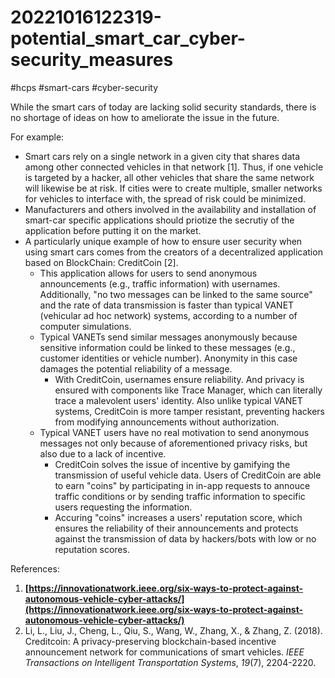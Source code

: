 # 20221016122319-potential_smart_car_cyber-security_measures

#hcps #smart-cars #cyber-security 

While the smart cars of today are lacking solid security standards, there is no shortage of ideas on how to ameliorate the issue in the future.

For example:
- Smart cars rely on a single network in a given city that shares data among other connected vehicles in that network [1]. Thus, if one vehicle is targeted by a hacker, all other vehicles that share the same network will likewise be at risk. If cities were to create multiple, smaller networks for vehicles to interface with, the spread of risk could be minimized.
- Manufacturers and others involved in the availability and installation of smart-car specific applications should priotize the secrutiy of the application before putting it on the market.
- A particularly unique example of how to ensure user security when using smart cars comes from the creators of a decentralized application based on BlockChain: CreditCoin [2].
	- This application allows for users to send anonymous announcements (e.g., traffic information) with usernames. Additionally, "no two messages can be linked to the same source" and the rate of data transmission is faster than typical VANET (vehicular ad hoc network) systems, according to a number of computer simulations.
	- Typical VANETs send similar messages anonymously because sensitive information could be linked to these messages (e.g., customer identities or vehicle number). Anonymity in this case damages the potential reliability of a message.
		- With CreditCoin, usernames ensure reliability. And privacy is ensured with components like Trace Manager, which can literally trace a malevolent users' identity. Also unlike typical VANET systems, CreditCoin is more tamper resistant, preventing hackers from modifying announcements without authorization.
	- Typical VANET users have no real motivation to send anonymous messages not only because of aforementioned privacy risks, but also due to a lack of incentive.
		- CreditCoin solves the issue of incentive by gamifying the transmission of useful vehicle data. Users of CreditCoin are able to earn "coins"  by participating in in-app requests to annouce traffic conditions or by sending traffic information to specific users requesting the information.
		- Accuring "coins" increases a users' reputation score, which ensures the reliability of their announcements and protects against the transmission of data by hackers/bots with low or no reputation scores.

References:
1. **[https://innovationatwork.ieee.org/six-ways-to-protect-against-autonomous-vehicle-cyber-attacks/](https://innovationatwork.ieee.org/six-ways-to-protect-against-autonomous-vehicle-cyber-attacks/)**
2. Li, L., Liu, J., Cheng, L., Qiu, S., Wang, W., Zhang, X., & Zhang, Z. (2018). Creditcoin: A privacy-preserving blockchain-based incentive announcement network for communications of smart vehicles. _IEEE Transactions on Intelligent Transportation Systems_, _19_(7), 2204-2220.